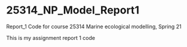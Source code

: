 # 25314_NP_Model_Report1
Report_1 Code for course 25314 Marine ecological modelling, Spring 21

This is my assignment report 1 code 
